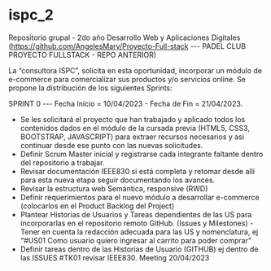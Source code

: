 # ispc_2
Repositorio grupal - 2do año Desarrollo Web y Aplicaciones Digitales
(https://github.com/AngelesMary/Proyecto-Full-stack  --- PADEL CLUB PROYECTO FULLSTACK - REPO ANTERIOR)

La “consultora ISPC”, solicita  en esta oportunidad, incorporar un módulo de e-commerce para comercializar sus productos y/o servicios online.
Se propone la distribución de los siguientes Sprints:

SPRINT 0 ---  Fecha Inicio = 10/04/2023 -  Fecha de Fin = 21/04/2023.
 - Se les solicitará el proyecto que han trabajado y aplicado todos los contenidos dados en el módulo de la cursada previa (HTML5, CSS3, BOOTSTRAP, JAVASCRIPT) para extraer recursos necesarios y asi continuar desde ese punto con las nuevas solicitudes.
- Definir Scrum Master inicial y registrarse cada integrante faltante dentro del repositorio a trabajar. 
- Revisar documentación IEEE830 si está completa y retomar desde allí para esta nueva etapa seguir documentando los avances.
- Revisar la estructura web Semántica, responsive (RWD)
- Definir requerimientos para el nuevo módulo a desarrollar e-commerce (colocarlos en el Product Backlog del Project)
- Plantear Historias de Usuarios y Tareas dependientes de las US para incorporarlas en el repositorio remoto GitHub. (Issues y Milestones) - Tener en cuenta la redacción adecuada para las US y nomenclatura, ej “#US01 Como usuario quiero ingresar al carrito para poder comprar”  
- Definir tareas dentro de las Historias de Usuario (GITHUB) ej dentro de las ISSUES  #TK01 revisar IEEE830.
Meeting 20/04/2023


